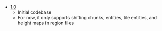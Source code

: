 - [1.0](https://github.com/DavixDevelop/WorldShifter/releases/tag/1.0)
    - Initial codebase
    - For now, it only supports shifting chunks, entities, tile entities, and height maps in region files